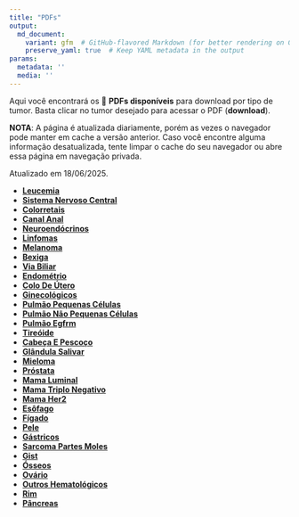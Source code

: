 ```yaml
---
title: "PDFs"
output: 
  md_document:
    variant: gfm  # GitHub-flavored Markdown (for better rendering on GitHub)
    preserve_yaml: true  # Keep YAML metadata in the output
params:
  metadata: ''
  media: ''
---
```


<script async src="https://scripts.simpleanalyticscdn.com/latest.js"></script>

Aqui você encontrará os 📝 **PDFs disponíveis** para download por tipo
de tumor. Basta clicar no tumor desejado para acessar o PDF
(**download**).

**NOTA**: A página é atualizada diariamente, porém as vezes o navegador
pode manter em cache a versão anterior. Caso você encontre alguma
informação desatualizada, tente limpar o cache do seu navegador ou abre
essa página em navegação privada.

Atualizado em 18/06/2025.

- [**Leucemia**](https://coeoralmeds-e768.restdb.io/media/68524d7ff63b8048001e0ef0?download=true)
- [**Sistema Nervoso
  Central**](https://coeoralmeds-e768.restdb.io/media/68524d81f63b8048001e0ef3?download=true)
- [**Colorretais**](https://coeoralmeds-e768.restdb.io/media/68524d83f63b8048001e0ef9?download=true)
- [**Canal
  Anal**](https://coeoralmeds-e768.restdb.io/media/68524d85f63b8048001e0efb?download=true)
- [**Neuroendócrinos**](https://coeoralmeds-e768.restdb.io/media/68524d86f63b8048001e0efd?download=true)
- [**Linfomas**](https://coeoralmeds-e768.restdb.io/media/68524d87f63b8048001e0efe?download=true)
- [**Melanoma**](https://coeoralmeds-e768.restdb.io/media/68524d88f63b8048001e0f00?download=true)
- [**Bexiga**](https://coeoralmeds-e768.restdb.io/media/68524d89f63b8048001e0f02?download=true)
- [**Via
  Biliar**](https://coeoralmeds-e768.restdb.io/media/68524d8af63b8048001e0f04?download=true)
- [**Endométrio**](https://coeoralmeds-e768.restdb.io/media/68524d8bf63b8048001e0f06?download=true)
- [**Colo De
  Útero**](https://coeoralmeds-e768.restdb.io/media/68524d8cf63b8048001e0f08?download=true)
- [**Ginecológicos**](https://coeoralmeds-e768.restdb.io/media/68524d8ef63b8048001e0f0a?download=true)
- [**Pulmão Pequenas
  Células**](https://coeoralmeds-e768.restdb.io/media/68524d8ff63b8048001e0f0c?download=true)
- [**Pulmão Não Pequenas
  Células**](https://coeoralmeds-e768.restdb.io/media/68524d90f63b8048001e0f0e?download=true)
- [**Pulmão
  Egfrm**](https://coeoralmeds-e768.restdb.io/media/68524d91f63b8048001e0f10?download=true)
- [**Tireóide**](https://coeoralmeds-e768.restdb.io/media/68524d93f63b8048001e0f14?download=true)
- [**Cabeça E
  Pescoço**](https://coeoralmeds-e768.restdb.io/media/68524d94f63b8048001e0f16?download=true)
- [**Glândula
  Salivar**](https://coeoralmeds-e768.restdb.io/media/68524d96f63b8048001e0f18?download=true)
- [**Mieloma**](https://coeoralmeds-e768.restdb.io/media/68524d97f63b8048001e0f1a?download=true)
- [**Próstata**](https://coeoralmeds-e768.restdb.io/media/68524d98f63b8048001e0f1c?download=true)
- [**Mama
  Luminal**](https://coeoralmeds-e768.restdb.io/media/68524d9af63b8048001e0f20?download=true)
- [**Mama Triplo
  Negativo**](https://coeoralmeds-e768.restdb.io/media/68524d9bf63b8048001e0f22?download=true)
- [**Mama
  Her2**](https://coeoralmeds-e768.restdb.io/media/68524d9df63b8048001e0f24?download=true)
- [**Esôfago**](https://coeoralmeds-e768.restdb.io/media/68524d9ef63b8048001e0f26?download=true)
- [**Fígado**](https://coeoralmeds-e768.restdb.io/media/68524d9ff63b8048001e0f28?download=true)
- [**Pele**](https://coeoralmeds-e768.restdb.io/media/68524da0f63b8048001e0f2a?download=true)
- [**Gástricos**](https://coeoralmeds-e768.restdb.io/media/68524da2f63b8048001e0f2c?download=true)
- [**Sarcoma Partes
  Moles**](https://coeoralmeds-e768.restdb.io/media/68524da3f63b8048001e0f2e?download=true)
- [**Gist**](https://coeoralmeds-e768.restdb.io/media/68524da4f63b8048001e0f30?download=true)
- [**Ósseos**](https://coeoralmeds-e768.restdb.io/media/68524da5f63b8048001e0f32?download=true)
- [**Ovário**](https://coeoralmeds-e768.restdb.io/media/68524da6f63b8048001e0f34?download=true)
- [**Outros
  Hematológicos**](https://coeoralmeds-e768.restdb.io/media/68524da7f63b8048001e0f36?download=true)
- [**Rim**](https://coeoralmeds-e768.restdb.io/media/68524da8f63b8048001e0f38?download=true)
- [**Pâncreas**](https://coeoralmeds-e768.restdb.io/media/68524da9f63b8048001e0f3a?download=true)
